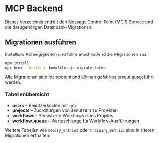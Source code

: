 # MCP Backend

Dieses Verzeichnis enthält den Message Control Point (MCP) Service und die dazugehörigen Datenbank-Migrationen.

## Migrationen ausführen

Installiere Abhängigkeiten und führe anschließend die Migrationen aus:

```bash
npm install
npx knex --knexfile knexfile.cjs migrate:latest
```

Alle Migrationen sind idempotent und können gefahrlos erneut ausgeführt werden.

### Tabellenübersicht

- **users** – Benutzerkonten mit `role`
- **projects** – Zuordnungen von Benutzern zu Projekten
- **workflows** – Persistierte Workflows eines Projekts
- **workflow_queue** – Warteschlange für Workflow-Ausführungen

Weitere Tabellen wie `memory_entries` oder `training_metrics` sind in älteren Migrationen enthalten.
